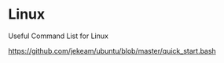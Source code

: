 # Linux
Useful Command List for Linux

https://github.com/jekeam/ubuntu/blob/master/quick_start.bash
